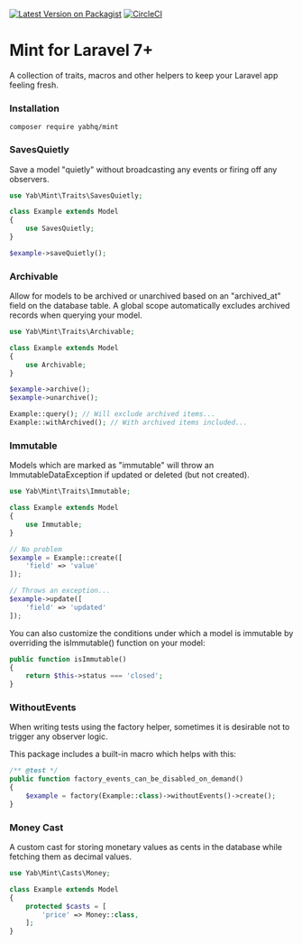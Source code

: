 [![Latest Version on Packagist](https://img.shields.io/packagist/v/yabhq/mint.svg?style=flat-square)](https://packagist.org/packages/yabhq/mint)
[![CircleCI](https://img.shields.io/circleci/project/github/yabhq/mint/master.svg)](https://circleci.com/gh/yabhq/mint)

# Mint for Laravel 7+

A collection of traits, macros and other helpers to keep your Laravel app feeling fresh.

### Installation

```
composer require yabhq/mint
```

### SavesQuietly

Save a model "quietly" without broadcasting any events or firing off any observers.

```php
use Yab\Mint\Traits\SavesQuietly;

class Example extends Model 
{
    use SavesQuietly;
}
```
```php
$example->saveQuietly();
```

### Archivable

Allow for models to be archived or unarchived based on an "archived_at" field on the database table. A global scope automatically excludes archived records when querying your model.

```php
use Yab\Mint\Traits\Archivable;

class Example extends Model 
{
    use Archivable;
}
```
```php
$example->archive();
$example->unarchive();

Example::query(); // Will exclude archived items...
Example::withArchived(); // With archived items included...
```

### Immutable

Models which are marked as "immutable" will throw an ImmutableDataException if updated or deleted (but not created).

```php
use Yab\Mint\Traits\Immutable;

class Example extends Model 
{
    use Immutable;
}
```
```php
// No problem
$example = Example::create([
    'field' => 'value'
]);

// Throws an exception...
$example->update([
    'field' => 'updated'
]);
```

You can also customize the conditions under which a model is immutable by overriding the isImmutable() function on your model:

```php
public function isImmutable()
{
    return $this->status === 'closed';
}
```

### WithoutEvents

When writing tests using the factory helper, sometimes it is desirable not to trigger any observer logic.

This package includes a built-in macro which helps with this:

```php
/** @test */
public function factory_events_can_be_disabled_on_demand()
{
    $example = factory(Example::class)->withoutEvents()->create();
}
```

### Money Cast

A custom cast for storing monetary values as cents in the database while fetching them as decimal values.

```php
use Yab\Mint\Casts\Money;

class Example extends Model 
{
    protected $casts = [
        'price' => Money::class,
    ];
}
```
